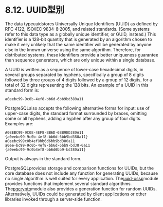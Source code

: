 # 8.12. UUID型別

The data typeuuidstores Universally Unique Identifiers \(UUID\) as defined by RFC 4122, ISO/IEC 9834-8:2005, and related standards. \(Some systems refer to this data type as a globally unique identifier, or GUID, instead.\) This identifier is a 128-bit quantity that is generated by an algorithm chosen to make it very unlikely that the same identifier will be generated by anyone else in the known universe using the same algorithm. Therefore, for distributed systems, these identifiers provide a better uniqueness guarantee than sequence generators, which are only unique within a single database.

A UUID is written as a sequence of lower-case hexadecimal digits, in several groups separated by hyphens, specifically a group of 8 digits followed by three groups of 4 digits followed by a group of 12 digits, for a total of 32 digits representing the 128 bits. An example of a UUID in this standard form is:

```text
a0eebc99-9c0b-4ef8-bb6d-6bb9bd380a11
```

PostgreSQLalso accepts the following alternative forms for input: use of upper-case digits, the standard format surrounded by braces, omitting some or all hyphens, adding a hyphen after any group of four digits. Examples are:

```text
A0EEBC99-9C0B-4EF8-BB6D-6BB9BD380A11
{a0eebc99-9c0b-4ef8-bb6d-6bb9bd380a11}
a0eebc999c0b4ef8bb6d6bb9bd380a11
a0ee-bc99-9c0b-4ef8-bb6d-6bb9-bd38-0a11
{a0eebc99-9c0b4ef8-bb6d6bb9-bd380a11}
```

Output is always in the standard form.

PostgreSQLprovides storage and comparison functions for UUIDs, but the core database does not include any function for generating UUIDs, because no single algorithm is well suited for every application. The[uuid-ossp](https://www.postgresql.org/docs/current/static/uuid-ossp.html)module provides functions that implement several standard algorithms. The[pgcrypto](https://www.postgresql.org/docs/current/static/pgcrypto.html)module also provides a generation function for random UUIDs. Alternatively, UUIDs could be generated by client applications or other libraries invoked through a server-side function.

